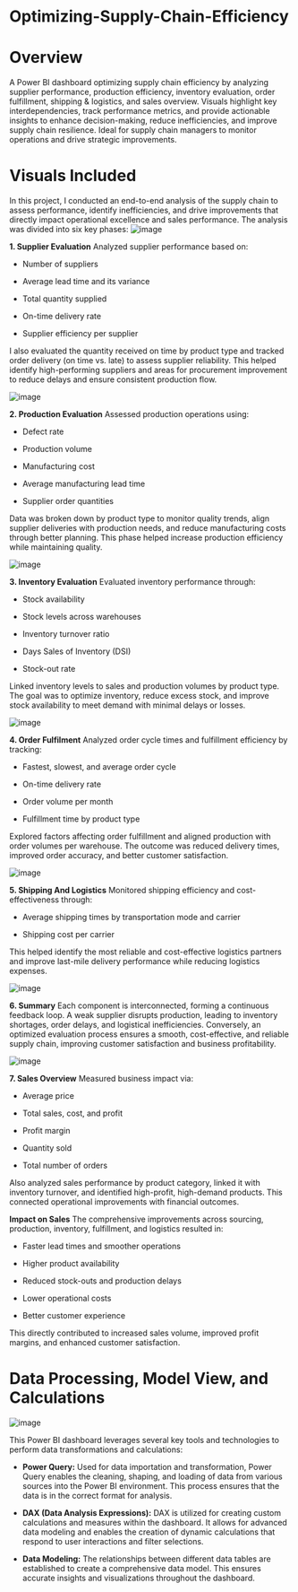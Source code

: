 # Optimizing-Supply-Chain-Efficiency
# Overview
A Power BI dashboard optimizing supply chain efficiency by analyzing supplier performance, production efficiency, inventory evaluation, order fulfillment, shipping & logistics, and sales overview. Visuals highlight key interdependencies, track performance metrics, and provide actionable insights to enhance decision-making, reduce inefficiencies, and improve supply chain resilience. Ideal for supply chain managers to monitor operations and drive strategic improvements.
# Visuals Included
In this project, I conducted an end-to-end analysis of the supply chain to assess performance, identify inefficiencies, and drive improvements that directly impact operational excellence and sales performance. The analysis was divided into six key phases:
![image](https://github.com/user-attachments/assets/61b07b78-2bd2-4edc-8c5b-2a5cbc89942e)



**1. Supplier Evaluation**
Analyzed supplier performance based on:

- Number of suppliers

- Average lead time and its variance

- Total quantity supplied

- On-time delivery rate

- Supplier efficiency per supplier

I also evaluated the quantity received on time by product type and tracked order delivery (on time vs. late) to assess supplier reliability. This helped identify high-performing suppliers and areas for procurement improvement to reduce delays and ensure consistent production flow.
 
![image](https://github.com/user-attachments/assets/681b4c7e-30f6-4d7e-916a-05d1ed3d9e0e)


**2. Production Evaluation**
Assessed production operations using:

- Defect rate

- Production volume

- Manufacturing cost

- Average manufacturing lead time

- Supplier order quantities

Data was broken down by product type to monitor quality trends, align supplier deliveries with production needs, and reduce manufacturing costs through better planning. This phase helped increase production efficiency while maintaining quality.

![image](https://github.com/user-attachments/assets/cdef2c7a-2675-4aa7-aaa0-59fd997e517b)



**3. Inventory Evaluation**
Evaluated inventory performance through:

- Stock availability

- Stock levels across warehouses

- Inventory turnover ratio

- Days Sales of Inventory (DSI)

- Stock-out rate

Linked inventory levels to sales and production volumes by product type. The goal was to optimize inventory, reduce excess stock, and improve stock availability to meet demand with minimal delays or losses.

![image](https://github.com/user-attachments/assets/dc2ff2cd-e64f-438a-ba9d-77bd8eb2d523)


**4. Order Fulfilment**
Analyzed order cycle times and fulfillment efficiency by tracking:

- Fastest, slowest, and average order cycle

- On-time delivery rate

- Order volume per month

- Fulfillment time by product type

Explored factors affecting order fulfillment and aligned production with order volumes per warehouse. The outcome was reduced delivery times, improved order accuracy, and better customer satisfaction.

![image](https://github.com/user-attachments/assets/e6968b18-15d3-4037-81e8-fc50c4106009)


**5. Shipping And Logistics**
Monitored shipping efficiency and cost-effectiveness through:

- Average shipping times by transportation mode and carrier

- Shipping cost per carrier

This helped identify the most reliable and cost-effective logistics partners and improve last-mile delivery performance while reducing logistics expenses.

![image](https://github.com/user-attachments/assets/022525a8-01d6-4c68-b4a1-6ed21ffa1379)


**6. Summary**
Each component is interconnected, forming a continuous feedback loop. A weak supplier disrupts production, leading to inventory shortages, order delays, and logistical inefficiencies. Conversely, an optimized evaluation process ensures a smooth, cost-effective, and reliable supply chain, improving customer satisfaction and business profitability.

![image](https://github.com/user-attachments/assets/1fab948b-55c8-4d07-8302-4f5c8f551a05)


**7. Sales Overview**
Measured business impact via:

- Average price

- Total sales, cost, and profit

- Profit margin

- Quantity sold

- Total number of orders

Also analyzed sales performance by product category, linked it with inventory turnover, and identified high-profit, high-demand products. This connected operational improvements with financial outcomes.

**Impact on Sales**
The comprehensive improvements across sourcing, production, inventory, fulfillment, and logistics resulted in:

- Faster lead times and smoother operations

- Higher product availability

- Reduced stock-outs and production delays

- Lower operational costs

- Better customer experience

This directly contributed to increased sales volume, improved profit margins, and enhanced customer satisfaction.
# Data Processing, Model View, and Calculations 
 ![image](https://github.com/user-attachments/assets/0a2a2649-238b-4d9b-98f8-895e4aa8313a)

This Power BI dashboard leverages several key tools and technologies to perform data transformations and calculations:

- **Power Query:** Used for data importation and transformation, Power Query enables the cleaning, shaping, and loading of data from various sources into the Power BI environment. This process ensures that the data is in the correct format for analysis.

- **DAX (Data Analysis Expressions):** DAX is utilized for creating custom calculations and measures within the dashboard. It allows for advanced data modeling and enables the creation of dynamic calculations that respond to user interactions and filter selections.

- **Data Modeling:** The relationships between different data tables are established to create a comprehensive data model. This ensures accurate insights and visualizations throughout the dashboard.

